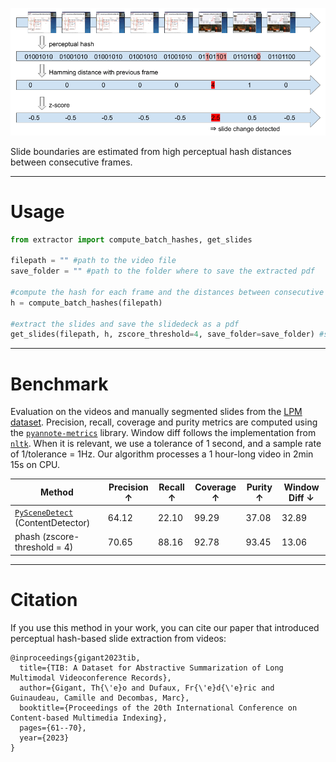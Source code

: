 
![](../figures/zscore_slide_extraction.png)

Slide boundaries are estimated from high perceptual hash distances between consecutive frames.


---
# Usage

```python
from extractor import compute_batch_hashes, get_slides

filepath = "" #path to the video file
save_folder = "" #path to the folder where to save the extracted pdf

#compute the hash for each frame and the distances between consecutive frames
h = compute_batch_hashes(filepath)

#extract the slides and save the slidedeck as a pdf
get_slides(filepath, h, zscore_threshold=4, save_folder=save_folder) #save_imgs=True to save the frames as individual images
```
---
# Benchmark

Evaluation on the videos and manually segmented slides from the [LPM dataset](https://github.com/dondongwon/LPMDataset). Precision, recall, coverage and purity metrics are computed using the [`pyannote-metrics`](https://github.com/pyannote/pyannote-metrics) library. Window diff follows the implementation from [`nltk`](https://github.com/nltk/nltk). When it is relevant, we use a tolerance of 1 second, and a sample rate of 1/tolerance = 1Hz. Our algorithm processes a 1 hour-long video in 2min 15s on CPU. 


| Method | Precision $\uparrow$ | Recall $\uparrow$ | Coverage $\uparrow$ | Purity $\uparrow$ | Window Diff $\downarrow$ |
| ------------- | ------------- | ------------- | ------------- | ------------- | ------------- |
| [`PySceneDetect`](https://github.com/Breakthrough/PySceneDetect) (ContentDetector) | 64.12 | 22.10 | 99.29 | 37.08 | 32.89 |
| phash (zscore-threshold = 4)| 70.65  | 88.16 | 92.78 | 93.45 | 13.06 |

---
# Citation

If you use this method in your work, you can cite our paper that introduced perceptual hash-based slide extraction from videos:

```
@inproceedings{gigant2023tib,
  title={TIB: A Dataset for Abstractive Summarization of Long Multimodal Videoconference Records},
  author={Gigant, Th{\'e}o and Dufaux, Fr{\'e}d{\'e}ric and Guinaudeau, Camille and Decombas, Marc},
  booktitle={Proceedings of the 20th International Conference on Content-based Multimedia Indexing},
  pages={61--70},
  year={2023}
}
```
